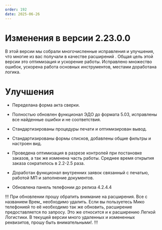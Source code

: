```yaml
---
order: 192
date: 2025-06-26
---
```

# Изменения в версии 2.23.0.0

В этой версии мы собрали многочисленные исправления и улучшения, что многие из вас получали в качестве расширений . Общая цель этой версии это оптимизация и ускорение работы. Исправлено множество ошибок, ускорена работа основных инструментов, местами доработана логика. 

# Улучшения

- Переделана форма акта сверки.

- Полностью обновлен функционал ЭДО до формата 5.03, исправлены все найденные ошибки и не соответствия.

- Стандартизированы процедуры печати и оптимизирован вывод. 

- Стандартизированы формы списков, добавлены общие фильтры и настроен вид. 

- Проведена оптимизация в разрезе контролей при постановке заказов, а так же изменена часть работы. Среднее время открытия заказа сократилось в 2.2-2.5 раза. 

- Доработан функционал внутренних заявок связанный с печатью, работой МП и заполнение документов. 

- Обновлена панель телефонии до релиза 4.2.4.4 
 
 
!!! При обновлении прошу обратить внимание на расширения. Все с названием Врем_ необходимо удалить. Если вы пользуетесь Мико телефонией то её необходимо так же обновить, расширение предоставляется по запросу. 
Это же относится и к расширению Легкой Логистики. В текущей версии много удаленных и измененных реквизитов, прошу быть внимательными!.
!!!
